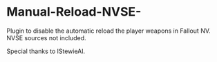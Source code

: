 # Manual-Reload-NVSE-
Plugin to disable the automatic reload the player weapons in Fallout NV. NVSE sources not included.

Special thanks to lStewieAl.
